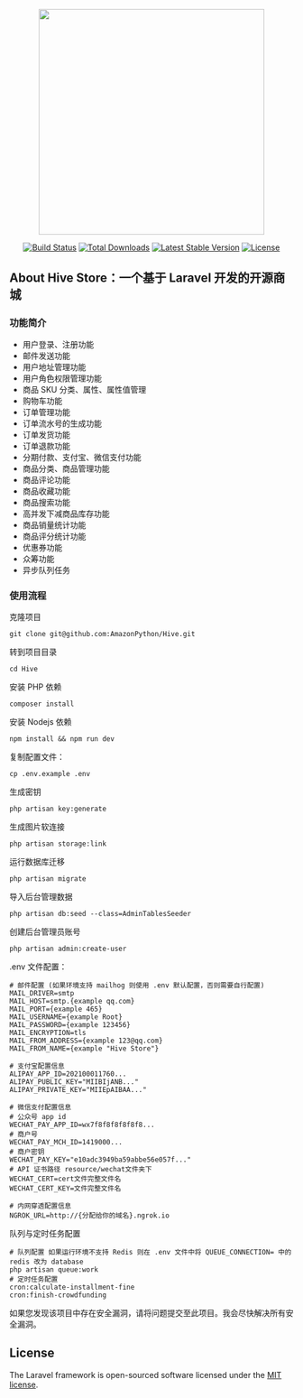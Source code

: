 <p align="center"><a href="https://laravel.com" target="_blank"><img src="https://raw.githubusercontent.com/laravel/art/master/logo-lockup/5%20SVG/2%20CMYK/1%20Full%20Color/laravel-logolockup-cmyk-red.svg" width="400"></a></p>

<p align="center">
<a href="https://travis-ci.org/laravel/framework"><img src="https://travis-ci.org/laravel/framework.svg" alt="Build Status"></a>
<a href="https://packagist.org/packages/laravel/framework"><img src="https://img.shields.io/packagist/dt/laravel/framework" alt="Total Downloads"></a>
<a href="https://packagist.org/packages/laravel/framework"><img src="https://img.shields.io/packagist/v/laravel/framework" alt="Latest Stable Version"></a>
<a href="https://packagist.org/packages/laravel/framework"><img src="https://img.shields.io/packagist/l/laravel/framework" alt="License"></a>
</p>

## About Hive Store：一个基于 Laravel 开发的开源商城
### 功能简介

- 用户登录、注册功能
- 邮件发送功能
- 用户地址管理功能
- 用户角色权限管理功能
- 商品 SKU 分类、属性、属性值管理
- 购物车功能
- 订单管理功能
- 订单流水号的生成功能
- 订单发货功能
- 订单退款功能
- 分期付款、支付宝、微信支付功能
- 商品分类、商品管理功能
- 商品评论功能
- 商品收藏功能
- 商品搜索功能
- 高并发下减商品库存功能
- 商品销量统计功能
- 商品评分统计功能
- 优惠券功能
- 众筹功能
- 异步队列任务

### 使用流程
克隆项目
```
git clone git@github.com:AmazonPython/Hive.git
```
转到项目目录
```
cd Hive
```
安装 PHP 依赖
```
composer install
```
安装 Nodejs 依赖
```
npm install && npm run dev
```
复制配置文件：
```
cp .env.example .env
```
生成密钥
```
php artisan key:generate
```
生成图片软连接
```
php artisan storage:link
```
运行数据库迁移
```
php artisan migrate
```
导入后台管理数据
```
php artisan db:seed --class=AdminTablesSeeder
```
创建后台管理员账号
```
php artisan admin:create-user
```
.env 文件配置：
```
# 邮件配置 (如果环境支持 mailhog 则使用 .env 默认配置，否则需要自行配置)
MAIL_DRIVER=smtp
MAIL_HOST=smtp.{example qq.com}
MAIL_PORT={example 465}
MAIL_USERNAME={example Root}
MAIL_PASSWORD={example 123456}
MAIL_ENCRYPTION=tls
MAIL_FROM_ADDRESS={example 123@qq.com}
MAIL_FROM_NAME={example "Hive Store"}

# 支付宝配置信息
ALIPAY_APP_ID=202100011760...
ALIPAY_PUBLIC_KEY="MIIBIjANB..."
ALIPAY_PRIVATE_KEY="MIIEpAIBAA..."

# 微信支付配置信息
# 公众号 app id
WECHAT_PAY_APP_ID=wx7f8f8f8f8f8f8...
# 商户号
WECHAT_PAY_MCH_ID=1419000...
# 商户密钥
WECHAT_PAY_KEY="e10adc3949ba59abbe56e057f..."
# API 证书路径 resource/wechat文件夹下
WECHAT_CERT=cert文件完整文件名
WECHAT_CERT_KEY=文件完整文件名

# 内网穿透配置信息
NGROK_URL=http://{分配给你的域名}.ngrok.io
```
队列与定时任务配置
```
# 队列配置 如果运行环境不支持 Redis 则在 .env 文件中将 QUEUE_CONNECTION= 中的 redis 改为 database
php artisan queue:work 
# 定时任务配置
cron:calculate-installment-fine
cron:finish-crowdfunding
```

如果您发现该项目中存在安全漏洞，请将问题提交至此项目。我会尽快解决所有安全漏洞。

## License
The Laravel framework is open-sourced software licensed under the [MIT license](https://opensource.org/licenses/MIT).
